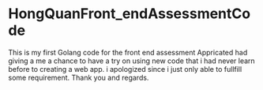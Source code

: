 # HongQuanFront_endAssessmentCode
This is my first Golang code for the front end assessment
Appricated had giving a me a chance to have a try on using new code that i had never learn before to creating a web app. 
i apologized since i just only able to fullfill some requirement. 
Thank you and regards.
